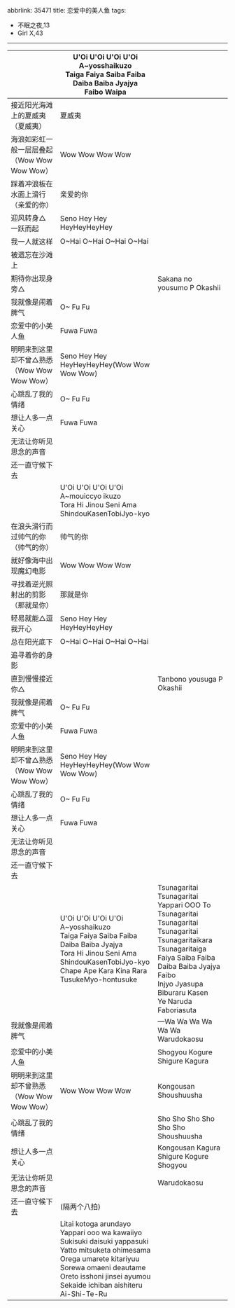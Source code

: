 abbrlink: 35471
title: 恋爱中的美人鱼
tags:
  - 不眠之夜,13
  - Girl X,43
---
|      |U'Oi U'Oi U'Oi U'Oi<br>A~yosshaikuzo<br>Taiga Faiya Saiba Faiba Daiba Baiba Jyajya<br>Faibo Waipa|      |
|--|--|--|
|接近阳光海滩上的夏威夷（夏威夷）|夏威夷|      |
|海浪如彩虹一般一层层叠起（Wow Wow Wow Wow）|Wow Wow Wow Wow|      |
|踩着冲浪板在水面上滑行（亲爱的你）|亲爱的你|      |
|迎风转身△ 一跃而起|Seno Hey Hey HeyHeyHeyHey|      |
|我一人就这样|O~Hai O~Hai O~Hai O~Hai|      |
|被遗忘在沙滩上|      |      |
|期待你出现身旁△|      |Sakana no yousumo P Okashii|
|我就像是闹着脾气|O~ Fu Fu|      |
|恋爱中的小美人鱼|Fuwa Fuwa|      |
|明明来到这里 却不曾△熟悉（Wow Wow Wow Wow）|Seno Hey Hey HeyHeyHeyHey(Wow Wow Wow Wow)|      |
|心跳乱了我的情绪|O~ Fu Fu|      |
|想让人多一点关心|Fuwa Fuwa|      |
|无法让你听见 思念的声音|      |      |
|还一直守候下去|      |      |
|      |U'Oi U'Oi U'Oi U'Oi<br>A~mouiccyo ikuzo<br>Tora Hi Jinou Seni Ama ShindouKasenTobiJyo-kyo|      |
|在浪头滑行而过帅气的你（帅气的你）|帅气的你|      |
|就好像海中出现魔幻电影|Wow Wow Wow Wow|      |
|寻找着逆光照射出的剪影（那就是你）|那就是你|      |
|轻易就能△逗我开心|Seno Hey Hey HeyHeyHeyHey|      |
|总在阳光底下|O~Hai O~Hai O~Hai O~Hai|      |
|追寻着你的身影|      |      |
|直到慢慢接近你△|      |Tanbono yousuga P Okashii|
|我就像是闹着脾气|O~ Fu Fu|      |
|恋爱中的小美人鱼|Fuwa Fuwa|      |
|明明来到这里 却不曾△熟悉（Wow Wow Wow Wow）|Seno Hey Hey HeyHeyHeyHey(Wow Wow Wow Wow)|      |
|心跳乱了我的情绪|O~ Fu Fu|      |
|想让人多一点关心|Fuwa Fuwa|      |
|无法让你听见 思念的声音|      |      |
|还一直守候下去|      |      |
|      |U'Oi U'Oi U'Oi U'Oi<br>A~yosshaikuzo<br>Taiga Faiya Saiba Faiba Daiba Baiba Jyajya<br>Tora Hi Jinou Seni Ama ShindouKasenTobiJyo-kyo<br>Chape Ape Kara Kina Rara TusukeMyo-hontusuke|Tsunagaritai Tsunagaritai<br>Yappari OOO To Tsunagaritai<br>Tsunagaritai Tsunagaritai<br>Tsunagaritaikara<br>Tsunagaritaiga<br>Faiya Saiba Faiba Daiba Baiba Jyajya Faibo<br>Injyo Jyasupa Biburaru Kasen<br>Ye Naruda Faboriasuta |
|我就像是闹着脾气|      |—Wa Wa Wa Wa Wa Wa Warudokaosu|
|恋爱中的小美人鱼|      |Shogyou Kogure Shigure Kagura|
|明明来到这里 却不曾熟悉（Wow Wow Wow Wow）|Wow Wow Wow Wow|Kongousan Shoushuusha|
|心跳乱了我的情绪|      |Sho Sho Sho Sho Sho Sho Shoushuusha|
|想让人多一点关心|      |Kongousan Kagura Shigure Kogure Shogyou|
|无法让你听见 思念的声音|      |Warudokaosu|
|还一直守候下去|(隔两个八拍)|      |
|      |Litai kotoga arundayo<br>Yappari ooo wa kawaiiyo<br>Sukisuki daisuki yappasuki<br>Yatto mitsuketa ohimesama<br>Orega umarete kitariyuu<br>Sorewa omaeni deautame<br>Oreto isshoni jinsei ayumou<br>Sekaide ichiban aishiteru<br>Ai-Shi-Te-Ru|      |